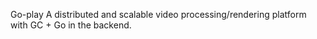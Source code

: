 Go-play 
A distributed and scalable video processing/rendering platform with GC + Go in the backend.
